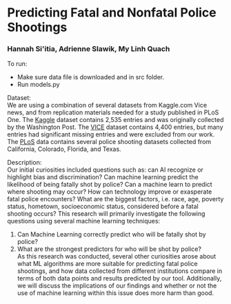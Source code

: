 # Predicting Fatal and Nonfatal Police Shootings
### Hannah Si'itia, Adrienne Slawik, My Linh Quach

To run:
- Make sure data file is downloaded and in src folder.
- Run models.py

Dataset:  
We are using a combination of several datasets from Kaggle.com Vice news, and from replication materials needed for a 
study published in PLoS One.
The [Kaggle](https://www.kaggle.com/kwullum/fatal-police-shootings-in-the-us?select=PoliceKillingsUS.csv)
dataset contains 2,535 entries and was originally collected by the Washington Post. The 
[VICE](https://docs.google.com/spreadsheets/d/1CaOQ7FUYsGFCHEqGzA2hlfj69sx3GE9GoJ40OcqI9KY/edit#gid=1271324584)
dataset contains 4,400 entries, but many entries had significant missing entries and were
excluded from our work. The [PLoS](https://github.com/jnixy/replication-materials/tree/master/nix_shjarback_PONE_2021/data) 
data contains several police shooting datasets collected from California, Colorado, Florida, and Texas.

Description:  
Our initial curiosities included questions such as: can AI recognize or highlight bias and discrimination? Can machine learning predict the likelihood of being fatally shot by police?
Can a machine learn to predict where shooting may occur? How can technology improve or exasperate fatal police encounters? 
What are the biggest factors, i.e. race, age, poverty status, hometown, socioeconomic status, considered before a fatal 
shooting occurs? This research will primarily investigate the following questions using several machine learning techniques:
1. Can Machine Learning  correctly predict who will be fatally shot by police?
2. What are the strongest predictors for who will be shot by police?  
As this research was conducted, several other curiosities arose about what ML algorithms are more suitable for predicting 
fatal police shootings, and how data collected from different institutions compare in terms of both data points and results 
predicted by our tool. Additionally, we will discuss the implications of our findings and whether or not the use of machine 
learning within this issue does more harm than good.

